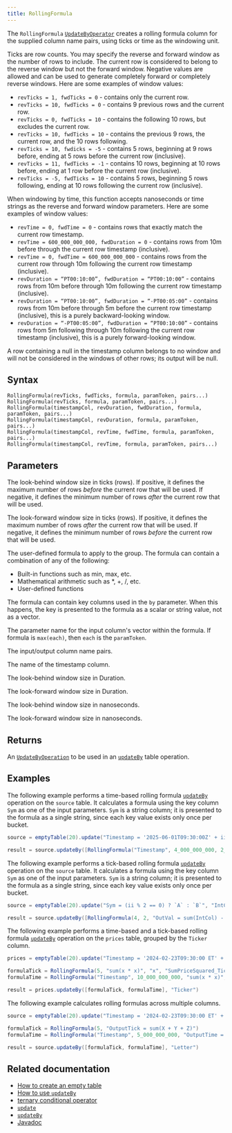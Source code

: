 ```yaml
---
title: RollingFormula
---
```


The `RollingFormula` [`UpdateByOperator`](./updateBy.md#parameters) creates a rolling formula column for the supplied column name pairs, using ticks or time as the windowing unit.

Ticks are row counts. You may specify the reverse and forward window as the number of rows to include. The current row is considered to belong to the reverse window but not the forward window. Negative values are allowed and can be used to generate completely forward or completely reverse windows. Here are some examples of window values:

- `revTicks = 1, fwdTicks = 0` - contains only the current row.
- `revTicks = 10, fwdTicks = 0` - contains 9 previous rows and the current row.
- `revTicks = 0, fwdTicks = 10` - contains the following 10 rows, but excludes the current row.
- `revTicks = 10, fwdTicks = 10` - contains the previous 9 rows, the current row, and the 10 rows following.
- `revTicks = 10, fwdicks = -5` - contains 5 rows, beginning at 9 rows before, ending at 5 rows before the current row (inclusive).
- `revTicks = 11, fwdTicks = -1` - contains 10 rows, beginning at 10 rows before, ending at 1 row before the current row (inclusive).
- `revTicks = -5, fwdTicks = 10` - contains 5 rows, beginning 5 rows following, ending at 10 rows following the current row (inclusive).

When windowing by time, this function accepts nanoseconds or time strings as the reverse and forward window parameters. Here are some examples of window values:

- `revTime = 0, fwdTime = 0` - contains rows that exactly match the current row timestamp.
- `revTime = 600_000_000_000, fwdDuration = 0` - contains rows from 10m before through the current row timestamp (inclusive).
- `revTime = 0, fwdTime = 600_000_000_000` - contains rows from the current row through 10m following the current row timestamp (inclusive).
- `revDuration = “PT00:10:00”, fwdDuration = “PT00:10:00”` - contains rows from 10m before through 10m following the current row timestamp (inclusive).
- `revDuration = “PT00:10:00”, fwdDuration = “-PT00:05:00”` - contains rows from 10m before through 5m before the current row timestamp (inclusive), this is a purely backward-looking window.
- `revDuration = “-PT00:05:00”, fwdDuration = “PT00:10:00”` - contains rows from 5m following through 10m following the current row timestamp (inclusive), this is a purely forward-looking window.

A row containing a null in the timestamp column belongs to no window and will not be considered in the windows of other rows; its output will be null.

## Syntax

```
RollingFormula(revTicks, fwdTicks, formula, paramToken, pairs...)
RollingFormula(revTicks, formula, paramToken, pairs...)
RollingFormula(timestampCol, revDuration, fwdDuration, formula, paramToken, pairs...)
RollingFormula(timestampCol, revDuration, formula, paramToken, pairs...)
RollingFormula(timestampCol, revTime, fwdTime, formula, paramToken, pairs...)
RollingFormula(timestampCol, revTime, formula, paramToken, pairs...)
```

## Parameters

<ParamTable>
<Param name="revTicks" type="long">

The look-behind window size in ticks (rows). If positive, it defines the maximum number of rows _before_ the current row that will be used. If negative, it defines the minimum number of rows _after_ the current row that will be used.

</Param>
<Param name="fwdTicks" type="long">

The look-forward window size in ticks (rows). If positive, it defines the maximum number of rows _after_ the current row that will be used. If negative, it defines the minimum number of rows _before_ the current row that will be used.

</Param>
<Param name="formula" type="String">

The user-defined formula to apply to the group. The formula can contain a combination of any of the following:

- Built-in functions such as min, max, etc.
- Mathematical arithmetic such as \*, +, /, etc.
- User-defined functions

The formula can contain key columns used in the `by` parameter. When this happens, the key is presented to the formula as a scalar or string value, not as a vector.

</Param>
<Param name="paramToken" type="String">

The parameter name for the input column's vector within the formula. If formula is `max(each)`, then `each` is the `paramToken`.

</Param>
<Param name="pairs" type="String...">

The input/output column name pairs.

</Param>
<Param name="timestampCol" type="String">

The name of the timestamp column.

</Param>
<Param name="revDuration" type="Duration">

The look-behind window size in Duration.

</Param>
<Param name="fwdDuration" type="Duration">

The look-forward window size in Duration.

</Param>
<Param name="revTime" type="long">

The look-behind window size in nanoseconds.

</Param>
<Param name="fwdTime" type="long">

The look-forward window size in nanoseconds.

</Param>
</ParamTable>

## Returns

An [`UpdateByOperation`](./updateBy.md#parameters) to be used in an [`updateBy`](./updateBy.md) table operation.

## Examples

The following example performs a time-based rolling formula [`updateBy`](./updateBy.md) operation on the `source` table. It calculates a formula using the key column `Sym` as one of the input parameters. `Sym` is a string column; it is presented to the formula as a single string, since each key value exists only once per bucket.

```groovy order=source,result
source = emptyTable(20).update("Timestamp = '2025-06-01T09:30:00Z' + ii * SECOND", "Sym = (ii % 2 == 0) ? `A` : `B`", "IntCol = randomInt(0, 10)", "LongCol = randomLong(0, 100)")

result = source.updateBy([RollingFormula("Timestamp", 4_000_000_000, 2_000_000_000, "OutVal = sum(IntCol) - max(LongCol) + (Sym == null ? 0 : Sym.length())")], by="Sym")
```

The following example performs a tick-based rolling formula [`updateBy`](./updateBy.md) operation on the `source` table. It calculates a formula using the key column `Sym` as one of the input parameters. `Sym` is a string column; it is presented to the formula as a single string, since each key value exists only once per bucket.

```groovy order=source,result
source = emptyTable(20).update("Sym = (ii % 2 == 0) ? `A` : `B`", "IntCol = randomInt(0, 10)", "LongCol = randomLong(0, 100)")

result = source.updateBy([RollingFormula(4, 2, "OutVal = sum(IntCol) - max(LongCol) + (Sym == null ? 0 : Sym.length())")], by="Sym")
```

The following example performs a time-based and a tick-based rolling formula [`updateBy`](./updateBy.md) operation on the `prices` table, grouped by the `Ticker` column.

```groovy order=prices,result
prices = emptyTable(20).update("Timestamp = '2024-02-23T09:30:00 ET' + ii * SECOND", "Ticker = (i % 2 == 0) ? `NVDA` : `GOOG`", "Price = randomDouble(100.0, 500.0)")

formulaTick = RollingFormula(5, "sum(x * x)", "x", "SumPriceSquared_Tick = Price")
formulaTime = RollingFormula("Timestamp", 10_000_000_000, "sum(x * x)", "x", "SumPriceSquared_Time = Price")

result = prices.updateBy([formulaTick, formulaTime], "Ticker")
```

The following example calculates rolling formulas across multiple columns.

```groovy order=source,result
source = emptyTable(20).update("Timestamp = '2024-02-23T09:30:00 ET' + ii * SECOND", "X = i", "Y = 2 * i", "Z = 3 * i", "Letter = (X % 2 == 0) ? `A` : `B`")

formulaTick = RollingFormula(5, "OutputTick = sum(X + Y + Z)")
formulaTime = RollingFormula("Timestamp", 5_000_000_000, "OutputTime = sum(X + Y + Z)")

result = source.updateBy([formulaTick, formulaTime], "Letter")
```

## Related documentation

- [How to create an empty table](../../../how-to-guides/new-and-empty-table.md#emptytable)
- [How to use `updateBy`](../../../how-to-guides/use-update-by.md)
- [ternary conditional operator](../../../how-to-guides/ternary-if-how-to.md)
- [`update`](../select/update.md)
- [`updateBy`](./updateBy.md)
- [Javadoc](https://deephaven.io/core/javadoc/io/deephaven/api/updateby/UpdateByOperation.html#RollingFormula(long,long,java.lang.String))
